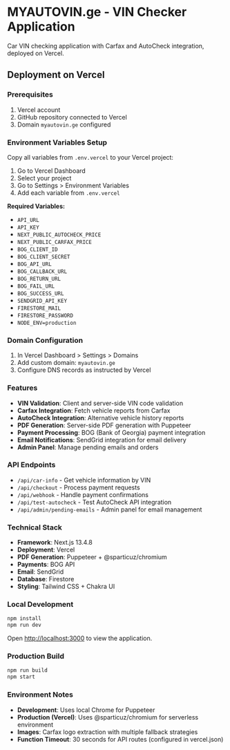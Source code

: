# MYAUTOVIN.ge - VIN Checker Application

Car VIN checking application with Carfax and AutoCheck integration, deployed on Vercel.

## Deployment on Vercel

### Prerequisites
1. Vercel account
2. GitHub repository connected to Vercel
3. Domain `myautovin.ge` configured

### Environment Variables Setup

Copy all variables from `.env.vercel` to your Vercel project:

1. Go to Vercel Dashboard
2. Select your project
3. Go to Settings > Environment Variables
4. Add each variable from `.env.vercel`

**Required Variables:**
- `API_URL`
- `API_KEY`
- `NEXT_PUBLIC_AUTOCHECK_PRICE`
- `NEXT_PUBLIC_CARFAX_PRICE`
- `BOG_CLIENT_ID`
- `BOG_CLIENT_SECRET`
- `BOG_API_URL`
- `BOG_CALLBACK_URL`
- `BOG_RETURN_URL`
- `BOG_FAIL_URL`
- `BOG_SUCCESS_URL`
- `SENDGRID_API_KEY`
- `FIRESTORE_MAIL`
- `FIRESTORE_PASSWORD`
- `NODE_ENV=production`

### Domain Configuration

1. In Vercel Dashboard > Settings > Domains
2. Add custom domain: `myautovin.ge`
3. Configure DNS records as instructed by Vercel

### Features

- **VIN Validation**: Client and server-side VIN code validation
- **Carfax Integration**: Fetch vehicle reports from Carfax
- **AutoCheck Integration**: Alternative vehicle history reports
- **PDF Generation**: Server-side PDF generation with Puppeteer
- **Payment Processing**: BOG (Bank of Georgia) payment integration
- **Email Notifications**: SendGrid integration for email delivery
- **Admin Panel**: Manage pending emails and orders

### API Endpoints

- `/api/car-info` - Get vehicle information by VIN
- `/api/checkout` - Process payment requests
- `/api/webhook` - Handle payment confirmations
- `/api/test-autocheck` - Test AutoCheck API integration
- `/api/admin/pending-emails` - Admin panel for email management

### Technical Stack

- **Framework**: Next.js 13.4.8
- **Deployment**: Vercel
- **PDF Generation**: Puppeteer + @sparticuz/chromium
- **Payments**: BOG API
- **Email**: SendGrid
- **Database**: Firestore
- **Styling**: Tailwind CSS + Chakra UI

### Local Development

```bash
npm install
npm run dev
```

Open [http://localhost:3000](http://localhost:3000) to view the application.

### Production Build

```bash
npm run build
npm start
```

### Environment Notes

- **Development**: Uses local Chrome for Puppeteer
- **Production (Vercel)**: Uses @sparticuz/chromium for serverless environment
- **Images**: Carfax logo extraction with multiple fallback strategies
- **Function Timeout**: 30 seconds for API routes (configured in vercel.json)
